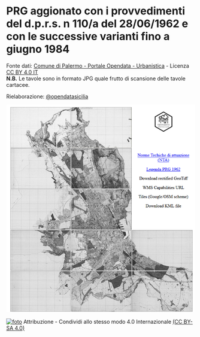 # PRG aggionato con i provvedimenti del d.p.r.s. n 110/a del 28/06/1962 e con le successive varianti fino a giugno 1984

Fonte dati: [Comune di Palermo - Portale Opendata - Urbanistica](https://opendata.comune.palermo.it/opendata-dataset.php?dataset=1287) - Licenza [CC BY 4.0 IT](http://creativecommons.org/licenses/by/4.0/deed.it)<br> 
**N.B.**  Le tavole sono in formato JPG quale frutto di scansione delle tavole cartacee.  <br> 

Rielaborazione: [@opendatasicilia](http://opendatasicilia.it/)<br> 

<a href="https://siciliahub.github.io/palermohub/prg_62/prg_62_pa.html/"><img width="800" src="https://github.com/SiciliaHub/palermohub/blob/gh-pages/prg_1962/clip/prg_62_pa.png"
 Title="PRG aggionato con i provvedimenti del d.p.r.s. n 110/a del 28/06/1962 e con le successive varianti fino a giugno 1984" /></a><br>

[![foto](https://licensebuttons.net/l/by-sa/4.0/80x15.png)](https://creativecommons.org/licenses/by-sa/4.0/deed.it)
Attribuzione - Condividi allo stesso modo 4.0 Internazionale [(CC BY-SA 4.0)](https://creativecommons.org/licenses/by-sa/4.0/deed.it)





